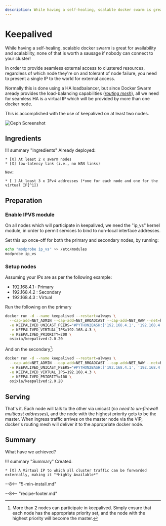 ```yaml
---
description: While having a self-healing, scalable docker swarm is great for availability and scalability, none of that is worth a sausage if nobody can connect to your cluster!
---
```


# Keepalived

While having a self-healing, scalable docker swarm is great for availability and scalability, none of that is worth a sausage if nobody can connect to your cluster!

In order to provide seamless external access to clustered resources, regardless of which node they're on and tolerant of node failure, you need to present a single IP to the world for external access.

Normally this is done using a HA loadbalancer, but since Docker Swarm aready provides the load-balancing capabilities (*[routing mesh](https://docs.docker.com/engine/swarm/ingress/)*), all we need for seamless HA is a virtual IP which will be provided by more than one docker node.

This is accomplished with the use of keepalived on at least two nodes.

![Ceph Screenshot](../images/keepalived.png)

## Ingredients

!!! summary "Ingredients"
    Already deployed:

    * [X] At least 2 x swarm nodes
    * [X] low-latency link (i.e., no WAN links)

    New:

    * [ ] At least 3 x IPv4 addresses (*one for each node and one for the virtual IP[^1])

## Preparation

### Enable IPVS module

On all nodes which will participate in keepalived, we need the "ip_vs" kernel module, in order to permit services to bind to non-local interface addresses.

Set this up once-off for both the primary and secondary nodes, by running:

```bash
echo "modprobe ip_vs" >> /etc/modules
modprobe ip_vs
```

### Setup nodes

Assuming your IPs are as per the following example:

- 192.168.4.1 : Primary
- 192.168.4.2 : Secondary
- 192.168.4.3 : Virtual

Run the following on the primary

```bash
docker run -d --name keepalived --restart=always \
  --cap-add=NET_ADMIN --cap-add=NET_BROADCAST --cap-add=NET_RAW --net=host \
  -e KEEPALIVED_UNICAST_PEERS="#PYTHON2BASH:['192.168.4.1', '192.168.4.2']" \
  -e KEEPALIVED_VIRTUAL_IPS=192.168.4.3 \
  -e KEEPALIVED_PRIORITY=200 \
  osixia/keepalived:2.0.20
```

And on the secondary[^2]:

```bash
docker run -d --name keepalived --restart=always \
  --cap-add=NET_ADMIN --cap-add=NET_BROADCAST --cap-add=NET_RAW --net=host \
  -e KEEPALIVED_UNICAST_PEERS="#PYTHON2BASH:['192.168.4.1', '192.168.4.2']" \
  -e KEEPALIVED_VIRTUAL_IPS=192.168.4.3 \
  -e KEEPALIVED_PRIORITY=100 \
  osixia/keepalived:2.0.20
```

## Serving

That's it. Each node will talk to the other via unicast (*no need to un-firewall multicast addresses*), and the node with the highest priority gets to be the master. When ingress traffic arrives on the master node via the VIP, docker's routing mesh will deliver it to the appropriate docker node.

## Summary

What have we achieved?

!!! summary "Summary"
    Created:

    * [X] A Virtual IP to which all cluster traffic can be forwarded externally, making it "*Highly Available*"

--8<-- "5-min-install.md"

[^1]: Some hosting platforms (*OpenStack, for one*) won't allow you to simply "claim" a virtual IP. Each node is only able to receive traffic targetted to its unique IP, unless certain security controls are disabled by the cloud administrator. In this case, keepalived is not the right solution, and a platform-specific load-balancing solution should be used. In OpenStack, this is Neutron's "Load Balancer As A Service" (LBAAS) component. AWS, GCP and Azure would likely include similar protections.
[^2]: More than 2 nodes can participate in keepalived. Simply ensure that each node has the appropriate priority set, and the node with the highest priority will become the master.

--8<-- "recipe-footer.md"
